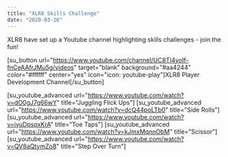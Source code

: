 ```yaml
---
title: "XLR8 Skills Challenge"
date: "2020-03-26"
---
```


XLR8 have set up a Youtube channel highlighting skills challenges - join the fun!

\[su\_button url="https://www.youtube.com/channel/UC8TI4yoIf-fnCeAAfrJMu5g/videos" target="blank" background="#aa4244" color="#ffffff" center="yes" icon="icon: youtube-play"\]XLR8 Player Development Channel\[/su\_button\]

\[su\_youtube\_advanced url="https://www.youtube.com/watch?v=dO0gJ7g66wY" title="Juggling Flick Ups"\] \[su\_youtube\_advanced url="https://www.youtube.com/watch?v=dcQ44poLTb0" title="Side Rolls"\] \[su\_youtube\_advanced url="https://www.youtube.com/watch?v=iyuDpspxKrA" title="Toe Taps"\] \[su\_youtube\_advanced url="https://www.youtube.com/watch?v=kJmxMqnnObM" title="Scissor"\] \[su\_youtube\_advanced url="https://www.youtube.com/watch?v=QV8aQtymZo8" title="Step Over Turn"\]
